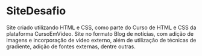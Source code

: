 # SiteDesafio
Site criado utilizando HTML e CSS, como parte do Curso de HTML e CSS da plataforma CursoEmVideo.
Site no formato Blog de notícias, com adição de imagens e incorporação de vídeo externo, além de utilização de técnicas de gradiente, adição de fontes externas, dentre outras.
